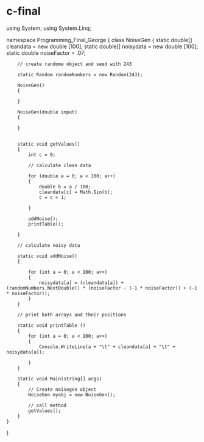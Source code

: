 # c-final
using System;
using System.Linq;

namespace Programming_Final_George
{
    class NoiseGen
    {
        static double[] cleandata = new double [100];
        static double[] noisydata = new double [100];
        static double noiseFactor = .07;

        // create randome object and seed with 243

        static Random randomNumbers = new Random(243);

        NoiseGen()
        {

        }

        NoiseGen(double input)
        {

        }

        
        static void getValues()
        {
            int c = 0;

            // calculate clean data

            for (double a = 0; a < 100; a++)
            {
                double b = a / 100;
                cleandata[c] = Math.Sin(b);
                c = c + 1;
         
            }

            addNoise();
            printTable();

        }

        // calculate noisy data

        static void addNoise()
        {

            for (int a = 0; a < 100; a++)
            {
                noisydata[a] = (cleandata[a]) + (randomNumbers.NextDouble() * (noiseFactor - (-1 * noiseFactor)) + (-1 * noiseFactor));
            }
        }

        // print both arrays and their positions

        static void printTable ()
        {
            for (int a = 0; a < 100; a++)
            {
                Console.WriteLine(a + "\t" + cleandata[a] + "\t" + noisydata[a]);

            }
        }

        static void Main(string[] args)
        {
            // Create noisegen object
            NoiseGen myobj = new NoiseGen();

            // call method
            getValues();
        }
    }
}
